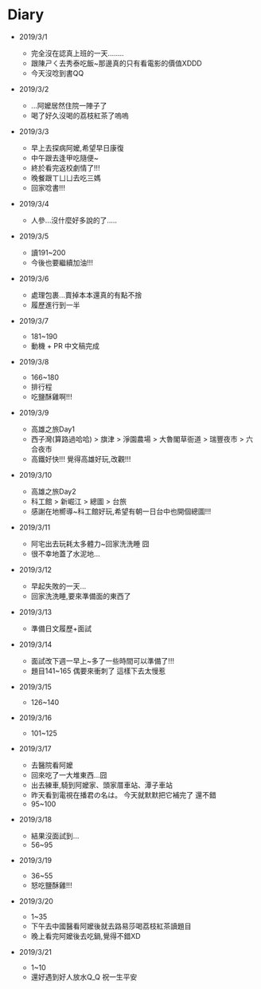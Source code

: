 # Diary

* 2019/3/1
  * 完全沒在認真上班的一天........
  * 跟陳ㄕㄑ去秀泰吃飯~那邊真的只有看電影的價值XDDD
  * 今天沒唸到書QQ 
  
* 2019/3/2
  * ...阿嬤居然住院一陣子了
  * 喝了好久沒喝的荔枝紅茶了嗚嗚
  
* 2019/3/3
  * 早上去探病阿嬤,希望早日康復
  * 中午跟去逢甲吃隨便~
  * 終於看完返校劇情了!!!
  * 晚餐跟ㄒㄩㄩ去吃三媽
  * 回家唸書!!!
  
* 2019/3/4
  * 人參...沒什麼好多說的了.....
  
* 2019/3/5
  * 讀191~200
  * 今後也要繼續加油!!! 
  
* 2019/3/6
  * 處理包裹...賣掉本本還真的有點不捨
  * 履歷進行到一半
  
* 2019/3/7
  * 181~190
  * 動機 + PR 中文稿完成
  
* 2019/3/8
  * 166~180
  * 排行程
  * 吃鹽酥雞啊!!!
  
* 2019/3/9
  * 高雄之旅Day1 
  * 西子灣(算路過哈哈) > 旗津 > 淨園農場 > 大魯閣草衙道 > 瑞豐夜市 > 六合夜市
  * 高鐵好快!!! 覺得高雄好玩,改觀!!!
  
* 2019/3/10
  * 高雄之旅Day2 
  * 科工館 > 新崛江 > 總圖 > 台旅
  * 感謝在地嚮導~科工館好玩,希望有朝一日台中也開個總圖!!! 
  
* 2019/3/11
  * 阿宅出去玩耗太多體力~回家洗洗睡 囧
  * 很不幸地蓋了水泥地...
  
* 2019/3/12
  * 早起失敗的一天...
  * 回家洗洗睡,要來準備面的東西了
  
* 2019/3/13
  * 準備日文履歷+面試
  
* 2019/3/14
  * 面試改下週一早上~多了一些時間可以準備了!!!
  * 題目141~165 偶要來衝刺了 這樣下去太慢惹
  
* 2019/3/15
  * 126~140 
  
* 2019/3/16
  * 101~125
  
* 2019/3/17
  * 去醫院看阿嬤
  * 回來吃了一大堆東西...囧
  * 出去練車,騎到阿嬤家、頭家厝車站、潭子車站
  * 昨天看到電視在播君の名は。 今天就默默把它補完了 還不錯
  * 95~100
  
* 2019/3/18
  * 結果沒面試到...
  * 56~95
  
* 2019/3/19
  * 36~55
  * 怒吃鹽酥雞!!!
  
* 2019/3/20
  * 1~35
  * 下午去中國醫看阿嬤後就去路易莎喝荔枝紅茶讀題目
  * 晚上看完阿嬤後去吃鍋,覺得不錯XD
  
* 2019/3/21
  * 1~10
  * 還好遇到好人放水Q_Q 祝一生平安
  

